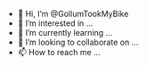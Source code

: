 - 👋 Hi, I’m @GollumTookMyBike
- 👀 I’m interested in ...
- 🌱 I’m currently learning ...
- 💞️ I’m looking to collaborate on ...
- 📫 How to reach me ...

<!---
GollumTookMyBike/GollumTookMyBike is a ✨ special ✨ repository because its `README.md` (this file) appears on your GitHub profile.
You can click the Preview link to take a look at your changes.
--->
